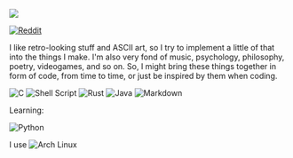 ![](https://github-readme-stats.vercel.app/api/top-langs/?username=sirkhancision&theme=onedark&hide_border=true&include_all_commits=false&count_private=false&layout=compact)

[![Reddit](https://img.shields.io/badge/Reddit-%23FF4500.svg?logo=Reddit&logoColor=white)](https://reddit.com/user/spectronoid)

I like retro-looking stuff and ASCII art, so I try to implement a little of that into the things I make. I'm also very fond of music, psychology, philosophy, poetry, videogames, and so on. So, I might bring these things together in form of code, from time to time, or just be inspired by them when coding.

![C](https://img.shields.io/badge/-C-steelblue?logo=c&style=flat&logoColor=A8B9CC)
![Shell Script](https://img.shields.io/badge/-Shell-black?logo=gnu-bash&style=flat&logoColor=4EAA25)
![Rust](https://img.shields.io/badge/-Rust-chocolate?logo=rust&style=flat&logoColor=000000)
![Java](https://img.shields.io/badge/java-%23ED8B00.svg?style=flat&logo=java&logoColor=white)
![Markdown](https://img.shields.io/badge/-Markdown-gainsboro?logo=markdown&style=flat&logoColor=000000)

Learning:

![Python](https://img.shields.io/badge/-Python-darkblue?logo=python&style=flat&logoColor=white)

I use ![Arch Linux](https://img.shields.io/badge/-Arch%20Linux-blue?logo=arch-linux&style=flat&logoColor=white)
